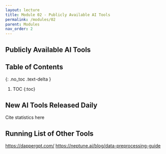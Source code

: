 ```yaml
---
layout: lecture
title: Module 02 - Publicly Available AI Tools
permalink: /modules/02
parent: Modules
nav_order: 2
---
```


## Publicly Available AI Tools


## Table of Contents
{: .no_toc .text-delta }

1. TOC
{:toc}


## New AI Tools Released Daily
Cite statistics here

## Running List of Other Tools

https://dappergpt.com/
https://neptune.ai/blog/data-preprocessing-guide 
